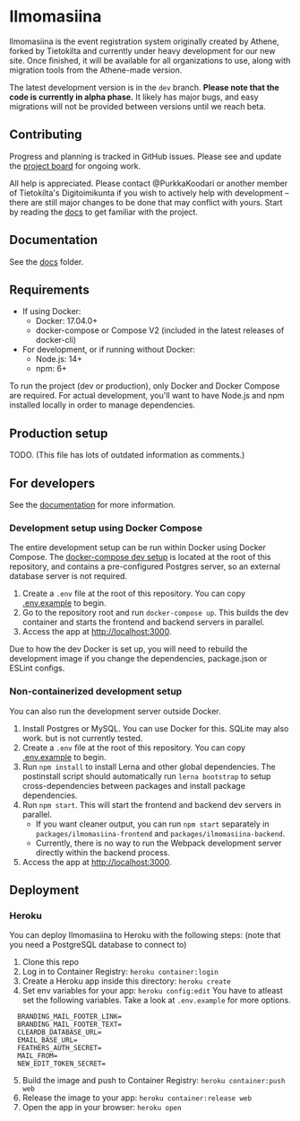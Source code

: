# Ilmomasiina

Ilmomasiina is the event registration system originally created by Athene, forked by Tietokilta and currently under
heavy development for our new site. Once finished, it will be available for all organizations to use, along with
migration tools from the Athene-made version.

The latest development version is in the `dev` branch. **Please note that the code is currently in alpha phase.**
It likely has major bugs, and easy migrations will not be provided between versions until we reach beta.

## Contributing

Progress and planning is tracked in GitHub issues.
Please see and update the [project board](https://github.com/Tietokilta/ilmomasiina/projects/1) for ongoing work.

All help is appreciated. Please contact @PurkkaKoodari or another member of Tietokilta's Digitoimikunta if you wish to
actively help with development &ndash; there are still major changes to be done that may conflict with yours.
Start by reading the [docs](docs/README.md) to get familiar with the project.

## Documentation

See the [docs](docs/README.md) folder.

## Requirements

- If using Docker:
   - Docker: 17.04.0+
   - docker-compose or Compose V2 (included in the latest releases of docker-cli)
- For development, or if running without Docker:
   - Node.js: 14+
   - npm: 6+

To run the project (dev or production), only Docker and Docker Compose are required.
For actual development, you'll want to have Node.js and npm installed locally in order to manage dependencies.

<!--
### Create fake data
Use `docker exec ilmomasiina_backend_1 npm run create-fake-data` to create some data to dockerized Ilmomasiina.
The server does not like an empty database, so this is a really good idea to do when first starting the server.
-->

<!--
## MySQL Setup
Only follow this if you don't use the Docker container.

### Mac
1. Install `mysql` (8.x) with Homebrew (https://gist.github.com/nrollr/3f57fc15ded7dddddcc4e82fe137b58e)
2. Start the mysql service with `brew services start mysql`
3. Open the mysql terminal with `mysql -u root`
4. In the mysql terminal, create a new user e.g.
   `CREATE USER 'juuso'@'localhost' IDENTIFIED WITH mysql_native_password BY 'password';`
5. Fix permissions (this is probably too permissive, but it works):
   `GRANT ALL PRIVILEGES ON *.* TO 'sampo'@'localhost' WITH GRANT OPTION;`
6. Type `exit` to exit the mysql terminal, and sign in with your new user e.g. `mysql -u juuso -p password`
7. Create the `ilmomasiina` database with `CREATE DATABASE ilmomasiina;`

### Ubuntu
1. Install mysql with `sudo apt install mysql-server`
2. Service should start automatically
3. Same as with Mac, but use `sudo mysql -u root`
4. Follow Mac instructions
5. Fix permissions (this is probably too permissive, but it works): `GRANT ALL PRIVILEGES ON *.* TO 'sampo'@'localhost' WITH GRANT OPTION;`
6. Exit with `exit` and sign in with your new user e. g. `mysql -u juuso -p` (don't use `mysql -u juuso -p password`)
7. Follow Mac instructions step 6
-->

## Production setup

TODO. (This file has lots of outdated information as comments.)

## For developers

See the [documentation](docs/README.md) for more information.

### Development setup using Docker Compose

The entire development setup can be run within Docker using Docker Compose. The
[docker-compose dev setup](./docker-compose.yml) is located at the root of this repository, and contains a
pre-configured Postgres server, so an external database server is not required.

1. Create a `.env` file at the root of this repository. You can copy [.env.example](./.env.example) to begin.
2. Go to the repository root and run `docker-compose up`. This builds the dev container and starts the frontend and
   backend servers in parallel.
3. Access the app at <http://localhost:3000>.

Due to how the dev Docker is set up, you will need to rebuild the development image if you change the dependencies,
package.json or ESLint configs.

### Non-containerized development setup

You can also run the development server outside Docker.

1. Install Postgres or MySQL. You can use Docker for this. SQLite may also work. but is not currently tested.
2. Create a `.env` file at the root of this repository. You can copy [.env.example](./.env.example) to begin.
3. Run `npm install` to install Lerna and other global dependencies. The postinstall script should automatically run
   `lerna bootstrap` to setup cross-dependencies between packages and install package dependencies.
4. Run `npm start`. This will start the frontend and backend dev servers in parallel.
   - If you want cleaner output, you can run `npm start` separately in `packages/ilmomasiina-frontend` and
     `packages/ilmomasiina-backend`.
   - Currently, there is no way to run the Webpack development server directly within the backend process.
5. Access the app at <http://localhost:3000>.

<!-- TODO
### Creating first admin user
> By default, only logged-in admin users can create new admin users using the `/admin` endpoint.
> To create the first one, admin registration needs to be allowed.

Allow admin registration temporarily by adding this line to the `.env` file:
```
ADMIN_REGISTRATION_ALLOWED=true
```

If the Ilmomasiina was already running, restart it to apply the new env configuration.

Now, create a new user with POST request to `/admin`.
Below is an example using curl:
```
curl 'http://localhost:3000/api/users' \
     -H 'Content-Type: application/json' \
     --data-binary '{ "email": "ville@athene.fi", "password": "password" }'
```

**Important**: Disallow admin user creation by removing the previously added line from the `.env` file and restarting
the docker containers.

## Mailgun setup

Mailgun provides 10 000 free messages per month which is suitable for small projects. With minor changes sending mail could be also done via Sendgrid. Using your own mail server gets you labelled as spam pretty fast.

Add mailgun credentials to .env configuration.

## Production

**Important**: Ilmomasiina is currently on alpha stage. Use it with your own risk.

Example of `.htaccess` config:

```
<IfModule mod_rewrite.c>
    RewriteEngine On
    RewriteBase /
    RewriteRule ^ilmo$ ilmo/ [NC,R=301,L]
    RewriteRule ^ilmo/$ http://0.0.0.0:2011/ [P,L]
    RewriteCond %{REQUEST_FILENAME} !-f
    RewriteCond %{REQUEST_FILENAME} !-d
    RewriteRule ^ilmo/(.*)$ http://0.0.0.0:2011/$1 [P,L]
</IfModule>
```

Example of relevant lines in .env file

```
EMAIL_BASE_URL=https://athene.fi
PATH_PREFIX=/ilmo
PORT=2011
```

With some hosting providers (such as Otax) you might need to request the access to the port.
Running production version within pm2 is recommended

### Updating production

```
git pull otax/master
npm run compile
pm2 restart prod-server
```
-->

## Deployment

### Heroku

You can deploy Ilmomasiina to Heroku with the following steps: (note that you need a PostgreSQL database to connect to)

1. Clone this repo
2. Log in to Container Registry: `heroku container:login`
3. Create a Heroku app inside this directory: `heroku create`
4. Set env variables for your app: `heroku config:edit` You have to atleast set the following variables. Take a look at `.env.example` for more options.
```
  BRANDING_MAIL_FOOTER_LINK=
  BRANDING_MAIL_FOOTER_TEXT=
  CLEARDB_DATABASE_URL=
  EMAIL_BASE_URL=
  FEATHERS_AUTH_SECRET=
  MAIL_FROM=
  NEW_EDIT_TOKEN_SECRET=
  ```
5. Build the image and push to Container Registry: `heroku container:push web`
6. Release the image to your app: `heroku container:release web`
7. Open the app in your browser: `heroku open`

